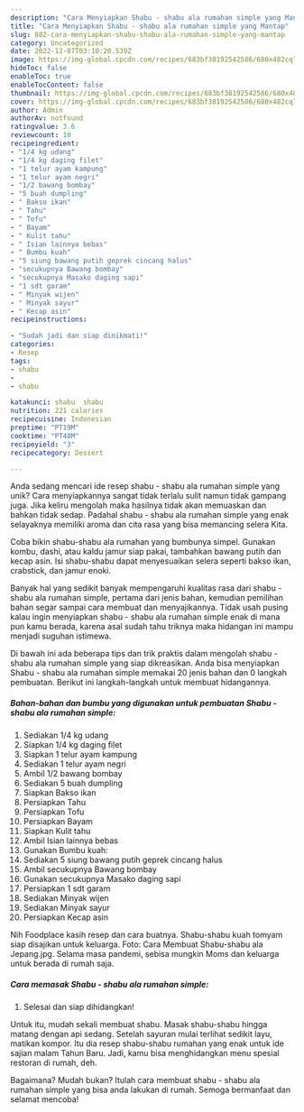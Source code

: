 ```yaml
---
description: "Cara Menyiapkan Shabu - shabu ala rumahan simple yang Mantap"
title: "Cara Menyiapkan Shabu - shabu ala rumahan simple yang Mantap"
slug: 882-cara-menyiapkan-shabu-shabu-ala-rumahan-simple-yang-mantap
category: Uncategorized
date: 2022-12-07T03:10:20.539Z
image: https://img-global.cpcdn.com/recipes/683bf38192542586/680x482cq70/shabu-shabu-ala-rumahan-simple-foto-resep-utama.jpg
hideToc: false
enableToc: true
enableTocContent: false
thumbnail: https://img-global.cpcdn.com/recipes/683bf38192542586/680x482cq70/shabu-shabu-ala-rumahan-simple-foto-resep-utama.jpg
cover: https://img-global.cpcdn.com/recipes/683bf38192542586/680x482cq70/shabu-shabu-ala-rumahan-simple-foto-resep-utama.jpg
author: Admin
authorAv: notfound
ratingvalue: 3.6
reviewcount: 10
recipeingredient:
- "1/4 kg udang"
- "1/4 kg daging filet"
- "1 telur ayam kampung"
- "1 telur ayam negri"
- "1/2 bawang bombay"
- "5 buah dumpling"
- " Bakso ikan"
- " Tahu"
- " Tofu"
- " Bayam"
- " Kulit tahu"
- " Isian lainnya bebas"
- " Bumbu kuah"
- "5 siung bawang putih geprek cincang halus"
- "secukupnya Bawang bombay"
- "secukupnya Masako daging sapi"
- "1 sdt garam"
- " Minyak wijen"
- " Minyak sayur"
- " Kecap asin"
recipeinstructions:

- "Sudah jadi dan siap dinikmati!"
categories:
- Resep
tags:
- shabu
- 
- shabu

katakunci: shabu  shabu 
nutrition: 221 calories
recipecuisine: Indonesian
preptime: "PT19M"
cooktime: "PT48M"
recipeyield: "3"
recipecategory: Dessert

---
```





Anda sedang mencari ide resep shabu - shabu ala rumahan simple yang unik? Cara menyiapkannya sangat tidak terlalu sulit namun tidak gampang juga. Jika keliru mengolah maka hasilnya tidak akan memuaskan dan bahkan tidak sedap. Padahal shabu - shabu ala rumahan simple yang enak selayaknya memiliki aroma dan cita rasa yang bisa memancing selera Kita.





Coba bikin shabu-shabu ala rumahan yang bumbunya simpel. Gunakan kombu, dashi, atau kaldu jamur siap pakai, tambahkan bawang putih dan kecap asin. Isi shabu-shabu dapat menyesuaikan selera seperti bakso ikan, crabstick, dan jamur enoki.

Banyak hal yang sedikit banyak mempengaruhi kualitas rasa dari shabu - shabu ala rumahan simple, pertama dari jenis bahan, kemudian pemilihan bahan segar sampai cara membuat dan menyajikannya. Tidak usah pusing kalau ingin menyiapkan shabu - shabu ala rumahan simple enak di mana pun kamu berada, karena asal sudah tahu triknya maka hidangan ini mampu menjadi suguhan istimewa.






Di bawah ini ada beberapa tips dan trik praktis dalam mengolah shabu - shabu ala rumahan simple yang siap dikreasikan. Anda bisa menyiapkan Shabu - shabu ala rumahan simple memakai 20 jenis bahan dan 0 langkah pembuatan. Berikut ini langkah-langkah untuk membuat hidangannya.

<!--inarticleads1-->

##### Bahan-bahan dan bumbu yang digunakan untuk pembuatan Shabu - shabu ala rumahan simple:

1. Sediakan 1/4 kg udang
1. Siapkan 1/4 kg daging filet
1. Siapkan 1 telur ayam kampung
1. Sediakan 1 telur ayam negri
1. Ambil 1/2 bawang bombay
1. Sediakan 5 buah dumpling
1. Siapkan  Bakso ikan
1. Persiapkan  Tahu
1. Persiapkan  Tofu
1. Persiapkan  Bayam
1. Siapkan  Kulit tahu
1. Ambil  Isian lainnya bebas
1. Gunakan  Bumbu kuah:
1. Sediakan 5 siung bawang putih geprek cincang halus
1. Ambil secukupnya Bawang bombay
1. Gunakan secukupnya Masako daging sapi
1. Persiapkan 1 sdt garam
1. Sediakan  Minyak wijen
1. Sediakan  Minyak sayur
1. Persiapkan  Kecap asin


Nih Foodplace kasih resep dan cara buatnya. Shabu-shabu kuah tomyam siap disajikan untuk keluarga. Foto: Cara Membuat Shabu-shabu ala Jepang.jpg. Selama masa pandemi, sebisa mungkin Moms dan keluarga untuk berada di rumah saja. 

<!--inarticleads2-->

##### Cara memasak Shabu - shabu ala rumahan simple:


1. Selesai dan siap dihidangkan!

Untuk itu, mudah sekali membuat shabu. Masak shabu-shabu hingga matang dengan api sedang. Setelah sayuran mulai terlihat sedikit layu, matikan kompor. Itu dia resep shabu-shabu rumahan yang enak untuk ide sajian malam Tahun Baru. Jadi, kamu bisa menghidangkan menu spesial restoran di rumah, deh. 

Bagaimana? Mudah bukan? Itulah cara membuat shabu - shabu ala rumahan simple yang bisa anda lakukan di rumah. Semoga bermanfaat dan selamat mencoba!
